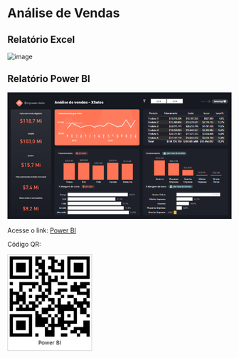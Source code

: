 # Análise de Vendas

## Relatório Excel
																	
![image](https://github.com/marcelomduarte/analise_de_vendas_excel_power_bi/assets/115512260/6715c1e3-af54-4428-b681-4a2fc7f2bd10)

## Relatório Power BI

![Análise de Vendas](images/screen_clipping/analise_vendas2.png)

Acesse o link: [Power BI](https://app.powerbi.com/view?r=eyJrIjoiNmQyODFjYzgtNjkxNC00MDQzLWFmZDUtZGJhNjA2MzdiNDI3IiwidCI6IjdlYmVmODBjLTEwMjctNDEyOS1iNDg0LWNjZjJiZDNmZDU4ZiJ9)

Código QR:

![Código QR](images/qr_code/analise_vendas2.jpg)


